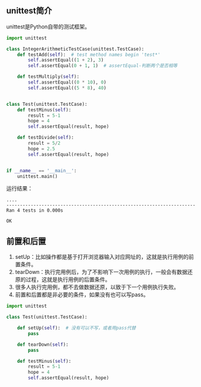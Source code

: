 ## unittest简介
unittest是Python自带的测试框架。
```python
import unittest

class IntegerArithmeticTestCase(unittest.TestCase):
    def testAdd(self):  # test method names begin 'test*'
        self.assertEqual((1 + 2), 3)
        self.assertEqual(0 + 1, 1)  # assertEqual-判断两个是否相等

    def testMultiply(self):
        self.assertEqual((0 * 10), 0)
        self.assertEqual((5 * 8), 40)


class Test(unittest.TestCase):
    def testMinus(self):
        result = 5-1
        hope = 4
        self.assertEqual(result, hope)

    def testDivide(self):
        result = 5/2
        hope = 2.5
        self.assertEqual(result, hope)


if __name__ == '__main__':
    unittest.main()
```
运行结果：
```
....
----------------------------------------------------------------------
Ran 4 tests in 0.000s

OK
```

## 前置和后置
1. setUp：比如操作都是基于打开浏览器输入对应网址的，这就是执行用例的前置条件。
2. tearDown：执行完用例后，为了不影响下一次用例的执行，一般会有数据还原的过程，这就是执行用例的后置条件。
3. 很多人执行完用例，都不去做数据还原，以致于下一个用例执行失败。
4. 前置和后置都是非必要的条件，如果没有也可以写pass。

```python
import unittest

class Test(unittest.TestCase):

    def setUp(self):  # 没有可以不写，或者用pass代替
        pass

    def tearDown(self):
        pass

    def testMinus(self):
        result = 5-1
        hope = 4
        self.assertEqual(result, hope)
```